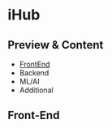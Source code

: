 # iHub

## Preview & Content
- [FrontEnd](#Front-End)
- Backend
- ML/AI
- Additional


## Front-End
